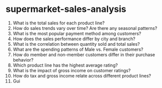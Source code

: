 # supermarket-sales-analysis
1. What is the total sales for each product line?
2. How do sales trends vary over time? Are there any seasonal patterns?
3. What is the most popular payment method among customers?
4. How does the sales performance differ by city and branch?
5. What is the correlation between quantity sold and total sales?
6. What are the spending patterns of Male vs. Female customers?
7. How do member and non-member customers differ in their purchase behavior?
8. Which product line has the highest average rating?
9. What is the impact of gross income on customer ratings?
10. How do tax and gross income relate across different product lines?
11. Gui

